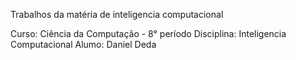 Trabalhos da matéria de inteligencia computacional

Curso: Ciência da Computação - 8° período
Disciplina: Inteligencia Computacional
Alumo: Daniel Deda
